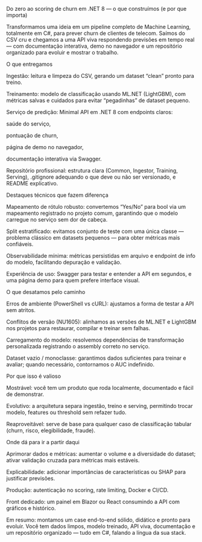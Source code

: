 Do zero ao scoring de churn em .NET 8 — o que construímos (e por que importa)

Transformamos uma ideia em um pipeline completo de Machine Learning, totalmente em C#, para prever churn de clientes de telecom. Saímos do CSV cru e chegamos a uma API viva respondendo previsões em tempo real — com documentação interativa, demo no navegador e um repositório organizado para evoluir e mostrar o trabalho.

O que entregamos

Ingestão: leitura e limpeza do CSV, gerando um dataset “clean” pronto para treino.

Treinamento: modelo de classificação usando ML.NET (LightGBM), com métricas salvas e cuidados para evitar “pegadinhas” de dataset pequeno.

Serviço de predição: Minimal API em .NET 8 com endpoints claros:

saúde do serviço,

pontuação de churn,

página de demo no navegador,

documentação interativa via Swagger.

Repositório profissional: estrutura clara (Common, Ingestor, Training, Serving), .gitignore adequando o que deve ou não ser versionado, e README explicativo.

Destaques técnicos que fazem diferença

Mapeamento de rótulo robusto: convertemos “Yes/No” para bool via um mapeamento registrado no projeto comum, garantindo que o modelo carregue no serviço sem dor de cabeça.

Split estratificado: evitamos conjunto de teste com uma única classe — problema clássico em datasets pequenos — para obter métricas mais confiáveis.

Observabilidade mínima: métricas persistidas em arquivo e endpoint de info do modelo, facilitando depuração e validação.

Experiência de uso: Swagger para testar e entender a API em segundos, e uma página demo para quem prefere interface visual.

O que desatamos pelo caminho

Erros de ambiente (PowerShell vs cURL): ajustamos a forma de testar a API sem atritos.

Conflitos de versão (NU1605): alinhamos as versões de ML.NET e LightGBM nos projetos para restaurar, compilar e treinar sem falhas.

Carregamento do modelo: resolvemos dependências de transformação personalizada registrando o assembly correto no serviço.

Dataset vazio / monoclasse: garantimos dados suficientes para treinar e avaliar; quando necessário, contornamos o AUC indefinido.

Por que isso é valioso

Mostrável: você tem um produto que roda localmente, documentado e fácil de demonstrar.

Evolutivo: a arquitetura separa ingestão, treino e serving, permitindo trocar modelo, features ou threshold sem refazer tudo.

Reaproveitável: serve de base para qualquer caso de classificação tabular (churn, risco, elegibilidade, fraude).

Onde dá para ir a partir daqui

Aprimorar dados e métricas: aumentar o volume e a diversidade do dataset; ativar validação cruzada para métricas mais estáveis.

Explicabilidade: adicionar importâncias de características ou SHAP para justificar previsões.

Produção: autenticação no scoring, rate limiting, Docker e CI/CD.

Front dedicado: um painel em Blazor ou React consumindo a API com gráficos e histórico.

Em resumo: montamos um case end-to-end sólido, didático e pronto para evoluir. Você tem dados limpos, modelo treinado, API viva, documentação e um repositório organizado — tudo em C#, falando a língua da sua stack.
